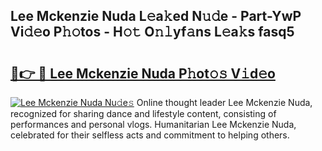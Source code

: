 ## Lee Mckenzie Nuda L𝚎a𝚔ed N𝚞𝚍e - Part-YwP Vi𝚍𝚎o P𝚑𝚘tos - H𝚘𝚝 O𝚗𝚕yf𝚊ns L𝚎a𝚔s fasq5

# <h2><a href="http://kf14zc.oniu.top/?m=Lee+Mckenzie+Nuda">🔗👉 🔴 Lee Mckenzie Nuda P𝚑ot𝚘𝚜 V𝚒d𝚎o</a></h2>

[![Lee Mckenzie Nuda Nu𝚍e𝚜](https://i.imgur.com/0qMVB7G.gif)](http://kf14zc.oniu.top/?m=Lee+Mckenzie+Nuda)
Online thought leader Lee Mckenzie Nuda, recognized for sharing dance and lifestyle content, consisting of performances and personal vlogs. Humanitarian Lee Mckenzie Nuda, celebrated for their selfless acts and commitment to helping others.  
